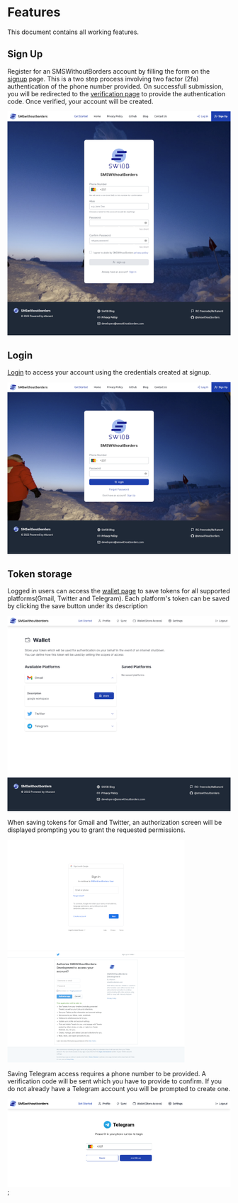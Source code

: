 # Features

This document contains all working features.

## Sign Up

Register for an SMSWithoutBorders account by filling the form on the [signup](http://localhost:18000/sign-up) page. This is a two step process involving two factor (2fa) authentication of the phone number provided. On successfull submission, you will be redirected to the [verification page](http://localhost:18000/sign-up/verify) to provide the authentication code. Once verified, your account will be created.

![signup](images/signup.png)

## Login

[Login](http://localhost:18000/login) to access your account using the credentials created at signup.

![login](images/login.png)

## Token storage

Logged in users can access the [wallet page](http://localhost:18000/dashboard/wallet) to save tokens for all supported platforms(Gmail, Twitter and Telegram). Each platform's token can be saved by clicking the save button under its description

![wallet](images/wallet.png)

When saving tokens for Gmail and Twitter, an authorization screen will be displayed prompting you to grant the requested permissions.

![wallet](images/gmail_authorization.png)  ![wallet](images/twitter_authorization.png)

Saving Telegram access requires a phone number to be provided. A verification code will be sent which you have to provide to confirm. If you do not already have a Telegram account you will be prompted to create one.

![Telegram](images/telegram.png);
